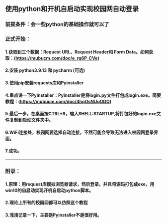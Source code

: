 ## 使用python和开机自启动实现校园网自动登录

### 前提条件：会一些python的基础操作就可以了

### 正式开始：

   #### 1.获取到三个数据：Request  URL、Request Header和  Form Data。如何获取：(https://mubucm.com/doc/e_rq6P_CVe)
    
   #### 2.安装 python3.9.13 和  pycharm (可选)
    
   #### 3.使用pip安装requests库和Pyinstaller
    
   #### 4.重点讲一下Pyinstaller：Pyinstaller是将login.py文件打包成login.exe。简要教程：(https://mubucm.com/doc/4hqOsNUgODO)
   
   #### 5.最后一步，在桌面按CTRL+R，输入SHELL:STARTUP,将打包好的login.exe文件复制到启动文件夹中。
   
   #### 6.WiFi连接处，校园网要选择自动连接，不然可能会导致无法进入校园网登录界面。
   
   #### 7.成功。
---------------------------------------------------------------------------------------------------------------------------------------------------------------
### 附录：
  #### 1.原理：用request库模拟浏览器请求，然后登录。并且将源码打包成exe，用win10的自启动实现开机自启动python脚本。
  #### 2.理论上所有的校园网都可以仿照这个教程
  #### 3.浅浅记录一下，主要是Pyinstaller不是很好用。
